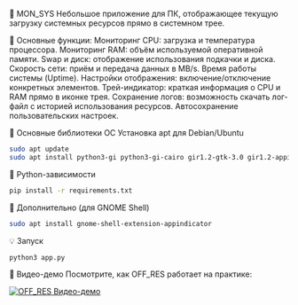 🔌 MON_SYS
Небольшое приложение для ПК, отображающее текущую загрузку системных ресурсов прямо в системном трее. 
 
📁 Основные функции:
Мониторинг CPU: загрузка и температура процессора.
Мониторинг RAM: объём используемой оперативной памяти.
Swap и диск: отображение использования подкачки и диска.
Скорость сети: приём и передача данных в MB/s.
Время работы системы (Uptime).
Настройки отображения: включение/отключение конкретных элементов.
Трей-индикатор: краткая информация о CPU и RAM прямо в иконке трея.
Сохранение логов: возможность скачать лог-файл с историей использования ресурсов.
Автосохранение пользовательских настроек.

📁 Основные библиотеки ОС
Установка apt для Debian/Ubuntu
```bash
sudo apt update
sudo apt install python3-gi python3-gi-cairo gir1.2-gtk-3.0 gir1.2-appindicator3-0.1
```
📁 Python-зависимости
```bash
pip install -r requirements.txt
```

📁 Дополнительно (для GNOME Shell)
```bash
sudo apt install gnome-shell-extension-appindicator
```

💡 Запуск
```bash
python3 app.py
```

🎥 Видео-демо
Посмотрите, как OFF_RES работает на практике:

[![OFF_RES Видео-демо](https://img.youtube.com/vi/AVzxt623t2A/0.jpg)](https://www.youtube.com/watch?v=lcWTL0O7paI)


